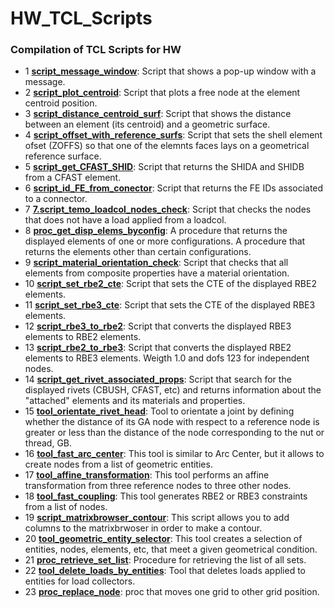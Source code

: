 # HW_TCL_Scripts
### Compilation of TCL Scripts for HW

- 1 <ins><strong>script_message_window</strong></ins>: Script that shows a pop-up window with a message.
- 2 <ins><strong>script_plot_centroid</strong></ins>: Script that plots a free node at the element centroid position.
- 3 <ins><strong>script_distance_centroid_surf</strong></ins>: Script that shows the distance between an element (its centroid) and a geometric surface.
- 4 <ins><strong>script_offset_with_reference_surfs</strong></ins>: Script that sets the shell element ofset (ZOFFS) so that one of the elemnts faces lays on a geometrical reference surface.
- 5 <ins><strong>script_get_CFAST_SHID</strong></ins>: Script that returns the SHIDA and SHIDB from a CFAST element.
- 6 <ins><strong>script_id_FE_from_conector</strong></ins>: Script that returns the FE IDs associated to a connector.
- 7 <ins><strong>7.script_temo_loadcol_nodes_check</strong></ins>: Script that checks the nodes that does not have a load applied from a loadcol.
- 8 <ins><strong>proc_get_disp_elems_byconfig</strong></ins>: A procedure that returns the displayed elements of one or more configurations. A procedure that returns the elements other than certain configurations.
- 9 <ins><strong>script_material_orientation_check</strong></ins>: Script that checks that all elements from composite properties have a material orientation.
- 10 <ins><strong>script_set_rbe2_cte</strong></ins>: Script that sets the CTE of the displayed RBE2 elements.
- 11 <ins><strong>script_set_rbe3_cte</strong></ins>: Script that sets the CTE of the displayed RBE3 elements.
- 12 <ins><strong>script_rbe3_to_rbe2</strong></ins>: Script that converts the displayed RBE3 elements to RBE2 elements.
- 13 <ins><strong>script_rbe2_to_rbe3</strong></ins>: Script that converts the displayed RBE2 elements to RBE3 elements. Weigth 1.0 and dofs 123 for independent nodes.
- 14 <ins><strong>script_get_rivet_associated_props</strong></ins>: Script that search for the displayed rivets (CBUSH, CFAST, etc) and returns information about the "attached" elements and its materials and properties.
- 15 <ins><strong>tool_orientate_rivet_head</strong></ins>: Tool to orientate a joint by defining whether the distance of its GA node with respect to a reference node is greater or less than the distance of the node corresponding to the nut or thread, GB.
- 16 <ins><strong>tool_fast_arc_center</strong></ins>: This tool is similar to Arc Center, but it allows to create nodes from a list of geometric entities.
- 17 <ins><strong>tool_affine_transformation</strong></ins>: This tool performs an affine transformation from three reference nodes to three other nodes.
- 18 <ins><strong>tool_fast_coupling</strong></ins>: This tool generates RBE2 or RBE3 constraints from a list of nodes.
- 19 <ins><strong>script_matrixbrowser_contour</strong></ins>: This script allows you to add columns to the matrixbrwoser in order to make a contour. 
- 20 <ins><strong>tool_geometric_entity_selector</strong></ins>: This tool creates a selection of entities, nodes, elements, etc, that meet a given geometrical condition.
- 21 <ins><strong>proc_retrieve_set_list</strong></ins>: Procedure for retrieving the list of all sets.
- 22 <ins><strong>tool_delete_loads_by_entities</strong></ins>: Tool that deletes loads applied to entities for load collectors.
- 23 <ins><strong>proc_replace_node</strong></ins>: proc that moves one grid to other grid position.
